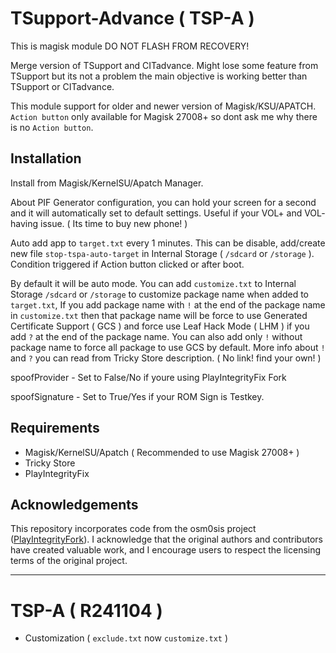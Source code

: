 # TSupport-Advance ( TSP-A )

This is magisk module DO NOT FLASH FROM RECOVERY!

Merge version of TSupport and CITadvance. Might lose some feature from TSupport but its not a problem the main objective is working better than TSupport or CITadvance.

This module support for older and newer version of Magisk/KSU/APATCH. `Action button` only available for Magisk 27008+ so dont ask me why there is no `Action button`.

## Installation

Install from Magisk/KernelSU/Apatch Manager.

About PIF Generator configuration, you can hold your screen for a second and it will automatically set to default settings. Useful if your VOL+ and VOL- having issue. ( Its time to buy new phone! )

Auto add app to `target.txt` every 1 minutes. This can be disable, add/create new file `stop-tspa-auto-target` in Internal Storage ( `/sdcard` or `/storage` ). Condition triggered if Action button clicked or after boot.

By default it will be auto mode. You can add `customize.txt` to Internal Storage `/sdcard` or `/storage` to customize package name when added to `target.txt`, If you add package name with `!` at the end of the package name in `customize.txt` then that package name will be force to use Generated Certificate Support ( GCS ) and force use Leaf Hack Mode ( LHM ) if you add `?` at the end of the package name. You can also add only `!` without package name to force all package to use GCS by default. More info about `!` and `?` you can read from Tricky Store description. ( No link! find your own! )

spoofProvider - Set to False/No if youre using PlayIntegrityFix Fork

spoofSignature - Set to True/Yes if your ROM Sign is Testkey.

## Requirements

- Magisk/KernelSU/Apatch ( Recommended to use Magisk 27008+ )
- Tricky Store
- PlayIntegrityFix

## Acknowledgements

This repository incorporates code from the osm0sis project ([PlayIntegrityFork](https://github.com/osm0sis/PlayIntegrityFork)). I acknowledge that the original authors and contributors have created valuable work, and I encourage users to respect the licensing terms of the original project.

---

# TSP-A ( R241104 )
- Customization ( `exclude.txt` now `customize.txt` )